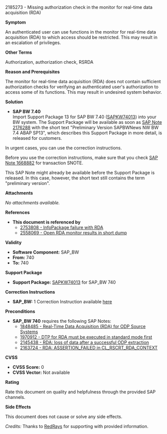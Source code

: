 2185273 - Missing authorization check in the monitor for real-time data acquisition (RDA)

**Symptom**

An authenticated user can use functions in the monitor for real-time data acquisition (RDA) to which access should be restricted. This may result in an escalation of privileges.

**Other Terms**

Authorization, authorization check, RSRDA

**Reason and Prerequisites**

The monitor for real-time data acquisition (RDA) does not contain sufficient authorization checks for verifying an authenticated user's authorization to access some of its functions. This may result in undesired system behavior.

**Solution**

- **SAP BW 7.40**  
  Import Support Package 13 for SAP BW 7.40 ([SAPKW74013](https://me.sap.com/supportpackage/SAPKW74013)) into your BW system. The Support Package will be available as soon as [SAP Note 2176288](https://me.sap.com/notes/2176288) with the short text "Preliminary Version SAPBWNews NW BW 7.4 ABAP SP13", which describes this Support Package in more detail, is released for customers.

In urgent cases, you can use the correction instructions.

Before you use the correction instructions, make sure that you check [SAP Note 1668882](https://me.sap.com/notes/1668882) for transaction SNOTE.

This SAP Note might already be available before the Support Package is released. In this case, however, the short text still contains the term "preliminary version".

**Attachments**

_No attachments available._

**References**

- **This document is referenced by**
  - [2753808 - InfoPackage failure with RDA](https://me.sap.com/notes/2753808)
  - [2558069 - Open RDA monitor results in short dump](https://me.sap.com/notes/2558069)

**Validity**

- **Software Component:** SAP_BW
- **From:** 740
- **To:** 740

**Support Package**

- **Support Package:** [SAPKW74013](https://me.sap.com/supportpackage/SAPKW74013) for SAP_BW 740

**Correction Instructions**

- **SAP_BW:** 1 Correction Instruction available [here](https://me.sap.com/corrins/0002185273/30)

**Preconditions**

- **SAP_BW 740** requires the following SAP Notes:
  - [1848485 - Real-Time Data Acquisition (RDA) for ODP Source Systems](https://me.sap.com/notes/1848485)
  - [1970912 - DTP for RDA must be executed in standard mode first](https://me.sap.com/notes/1970912)
  - [2145438 - RDA: loss of data after a successful ODP extraction](https://me.sap.com/notes/2145438)
  - [2163724 - RDA: ASSERTION_FAILED in CL_RSCRT_RDA_CONTEXT](https://me.sap.com/notes/2163724)

**CVSS**

- **CVSS Score:** 0
- **CVSS Vector:** Not available

**Rating**

Rate this document on quality and helpfulness through the provided SAP channels.

**Side Effects**

This document does not cause or solve any side effects.

_Credits:_ Thanks to [RedRays](https://redrays.io) for supporting with provided information.
